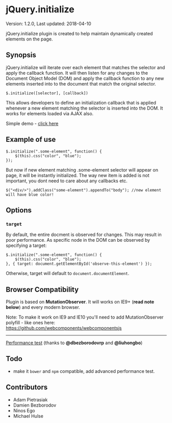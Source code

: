 # jQuery.initialize

Version: 1.2.0, Last updated: 2018-04-10

jQuery.initialize plugin is created to help maintain dynamically created elements on the
page.

## Synopsis

jQuery.initialize will iterate over each element that matches the selector and apply the
callback function. It will then listen for any changes to the Document Object Model (DOM)
and apply the callback function to any new elements inserted into to the document that
match the original selector.

    $.initialize([selector], [callback])

This allows developers to define an initialization callback that is applied whenever a new
element matching the selector is inserted into the DOM. It works for elements loaded via
AJAX also.

Simple demo - [click here](http://adampietrasiak.github.io/jQuery.initialize/test.html)

## Example of use
  
    $.initialize(".some-element", function() {
        $(this).css("color", "blue");
    });
	
But now if new element matching .some-element selector will appear on page, it will be instantly initialized. The way new item is added is not important, you dont need to care about any callbacks etc.
  
    $("<div/>").addClass("some-element").appendTo("body"); //new element will have blue color!
	
## Options

### `target`

By default, the entire docment is observed for changes. This may result in poor performance. As specific node in the DOM can be observed by specifying a target:

    $.initialize(".some-element", function() {
        $(this).css("color", "blue");
    }, { target: document.getElementById('observe-this-element') });
    
Otherwise, target will default to `document.documentElement`.

## Browser Compatibility

Plugin is based on **MutationObserver**. It will works on IE9+ (**read note below**) and every modern browser.

Note: To make it work on IE9 and IE10 you'll need to add MutationObserver polyfill - like ones here: <https://github.com/webcomponents/webcomponentsjs>

-----------------
[Performance test](https://jsfiddle.net/x8vtfxtb/5/) (thanks to **@dbezborodovrp** and **@liuhongbo**)

## Todo

 - make it `bower` and `npm` compatible, add advanced performance test.

## Contributors
- Adam Pietrasiak
- Damien Bezborodov
- Ninos Ego
- Michael Hulse
